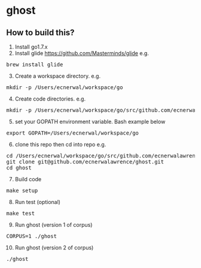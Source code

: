 # ghost

## How to build this?

1. Install go1.7.x
2. Install glide https://github.com/Masterminds/glide
e.g.
<pre>
brew install glide
</pre>
3. Create a workspace directory.
e.g. 
<pre>
mkdir -p /Users/ecnerwal/workspace/go
</pre>
4. Create code directories.
e.g. 
<pre>
mkdir -p /Users/ecnerwal/workspace/go/src/github.com/ecnerwalawrence/
</pre>
5. set your GOPATH environment variable.  Bash example below
<pre>
export GOPATH=/Users/ecnerwal/workspace/go
</pre>
6. clone this repo then cd into repo
e.g. 
<pre>
cd /Users/ecnerwal/workspace/go/src/github.com/ecnerwalawrence/
git clone git@github.com/ecnerwalawrence/ghost.git
cd ghost
</pre>
7. Build code 
<pre>
make setup
</pre>
8. Run test (optional)
<pre>
make test
</pre>
9. Run ghost (version 1 of corpus)
<pre>
CORPUS=1 ./ghost
</pre>
10. Run ghost (version 2 of corpus)
<pre>
./ghost
</pre>
